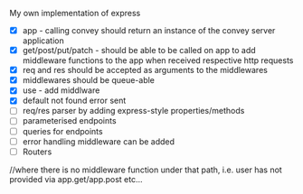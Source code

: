My own implementation of express

- [x] app - calling convey should return an instance of the convey server application
- [x] get/post/put/patch - should be able to be called on app to add middleware functions to the app when received respective http requests
- [x] req and res should be accepted as arguments to the middlewares
- [x] middlewares should be queue-able
- [x] use - add middlware
- [x] default not found error sent
- [ ] req/res parser by adding express-style properties/methods
- [ ] parameterised endpoints
- [ ] queries for endpoints
- [ ] error handling middleware can be added
- [ ] Routers

//where there is no middleware function under that path, i.e. user has not provided via app.get/app.post etc...
